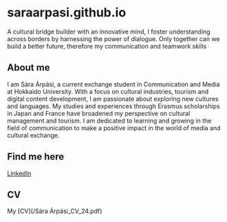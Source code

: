 # saraarpasi.github.io
A cultural bridge builder with an innovative mind, I foster understanding across borders
by harnessing the power of dialogue. Only together can we build a better future, therefore my communication and teamwork skills
## About me 
I am Sára Árpási, a current exchange student in Communication and Media at Hokkaido University. With a focus on cultural industries, tourism and digital content development, I am passionate about exploring new cultures and languages. My studies and experiences through Erasmus scholarships in Japan and France have broadened my perspective on cultural management and tourism. I am dedicated to learning and growing in the field of communication to make a positive impact in the world of media and cultural exchange.
## Find me here
 [LinkedIn](https://www.linkedin.com/in/s%C3%A1ra-%C3%A1rp%C3%A1si-3b6783184/)
## CV
My [CV](/Sára Árpási_CV_24.pdf)
